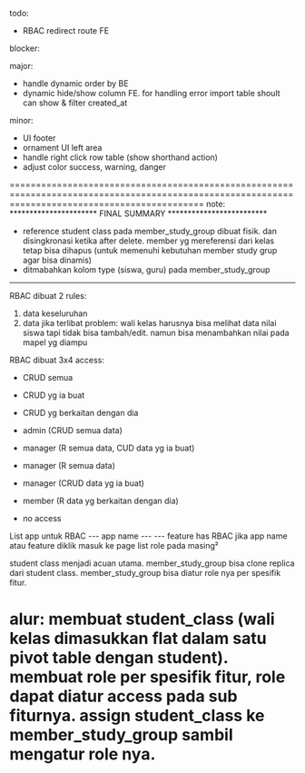 todo:
- RBAC redirect route FE




blocker:




major:
- handle dynamic order by BE
- dynamic hide/show column FE. for handling error import table shoult can show & filter created_at



minor:
- UI footer
- ornament UI left area
- handle right click row table (show shorthand action)
- adjust color success, warning, danger


















=================================================================================================================================================
note:
********************** FINAL SUMMARY *************************
- reference student class pada member_study_group dibuat fisik. dan disingkronasi ketika after delete. member yg mereferensi dari kelas tetap bisa dihapus (untuk memenuhi kebutuhan member study grup agar bisa dinamis)
- ditmabahkan kolom type (siswa, guru) pada member_study_group

***********************************************
RBAC dibuat 2 rules:
1. data keseluruhan
2. data jika terlibat
problem: wali kelas harusnya bisa melihat data nilai siswa tapi tidak bisa tambah/edit. namun bisa menambahkan nilai pada mapel yg diampu


RBAC dibuat 3x4 access:
- CRUD semua
- CRUD yg ia buat
- CRUD yg berkaitan dengan dia


- admin (CRUD semua data)
- manager (R semua data, CUD data yg ia buat)
- manager (R semua data)
- manager (CRUD data yg ia buat)
- member (R data yg berkaitan dengan dia)
- no access


List app untuk RBAC
--- app name
--- --- feature has RBAC
jika app name atau feature diklik masuk ke page list role pada masing²


student class menjadi acuan utama. member_study_group bisa clone replica dari student class. member_study_group bisa diatur role nya per spesifik fitur. 


alur: membuat student_class (wali kelas dimasukkan flat dalam satu pivot table dengan student). membuat role per spesifik fitur, role dapat diatur access pada sub fiturnya. assign student_class ke member_study_group sambil mengatur role nya.
=================================================================================================================================================
